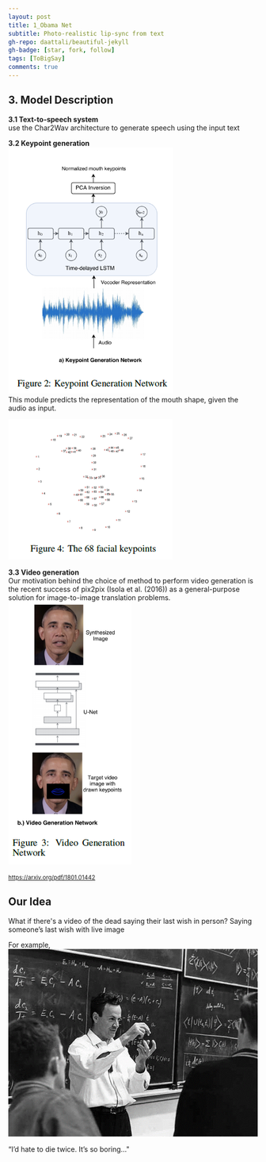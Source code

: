 ```yaml
---
layout: post
title: 1_Obama Net
subtitle: Photo-realistic lip-sync from text
gh-repo: daattali/beautiful-jekyll
gh-badge: [star, fork, follow]
tags: [ToBigSay]
comments: true
---
```


## 3. Model Description

**3.1 Text-to-speech system**    
use the Char2Wav architecture to generate speech using the input text


**3.2 Keypoint generation**    
![obamanet_1](/img/obamanet_1.png)    
This module predicts the representation of the mouth shape, given the audio as input.    

![obamanet_3](/img/obamanet_3.png)


**3.3 Video generation**    
Our motivation behind the choice of method to perform video generation is the recent success of pix2pix (Isola et al. (2016)) as a general-purpose solution for image-to-image translation problems.    
![obamanet_2](/img/obamanet_2.png)



<small> https://arxiv.org/pdf/1801.01442 </small>


## Our Idea
What if there's a video of the dead saying their last wish in person?
Saying someone’s last wish with live image

For example,
![Richard](/img/feynman.png)

“I’d hate to die twice. It’s so boring…"


